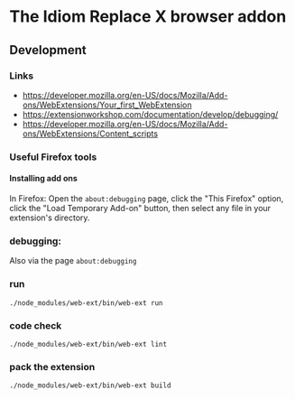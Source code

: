 # The Idiom Replace X browser addon

## Development

### Links

* https://developer.mozilla.org/en-US/docs/Mozilla/Add-ons/WebExtensions/Your_first_WebExtension
* https://extensionworkshop.com/documentation/develop/debugging/
* https://developer.mozilla.org/en-US/docs/Mozilla/Add-ons/WebExtensions/Content_scripts

### Useful Firefox tools

#### Installing add ons

In Firefox: Open the `about:debugging` page, 
click the "This Firefox" option, 
click the "Load Temporary Add-on" button, 
then select any file in your extension's directory.

### debugging: 

Also via the page `about:debugging`

### run
~~~
./node_modules/web-ext/bin/web-ext run 
~~~


### code check

~~~
./node_modules/web-ext/bin/web-ext lint 
~~~

### pack the extension

~~~
./node_modules/web-ext/bin/web-ext build     
~~~